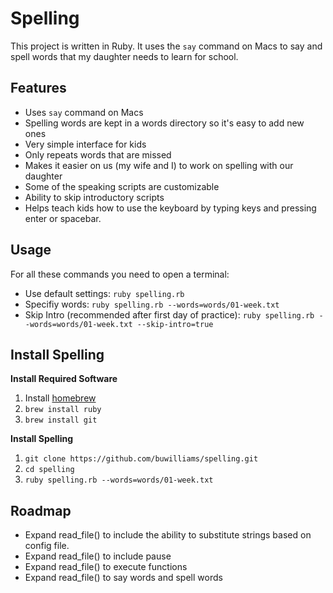 # Spelling

This project is written in Ruby. It uses the `say` command on
Macs to say and spell words that my daughter needs to learn
for school.

## Features

- Uses `say` command on Macs
- Spelling words are kept in a words directory so it's easy to add new ones
- Very simple interface for kids
- Only repeats words that are missed
- Makes it easier on us (my wife and I) to work on spelling with our daughter
- Some of the speaking scripts are customizable
- Ability to skip introductory scripts
- Helps teach kids how to use the keyboard by typing keys and pressing enter or spacebar.

## Usage

For all these commands you need to open a terminal:
- Use default settings: `ruby spelling.rb`
- Specifiy words: `ruby spelling.rb --words=words/01-week.txt`
- Skip Intro (recommended after first day of practice): `ruby spelling.rb --words=words/01-week.txt --skip-intro=true`

## Install Spelling

__Install Required Software__

1. Install [homebrew](http://brew.sh/)
1. `brew install ruby`
1. `brew install git`

__Install Spelling__

1. `git clone https://github.com/buwilliams/spelling.git`
1. `cd spelling`
1. `ruby spelling.rb --words=words/01-week.txt`

## Roadmap

- Expand read_file() to include the ability to substitute strings based on config file.
- Expand read_file() to include pause
- Expand read_file() to execute functions
- Expand read_file() to say words and spell words
